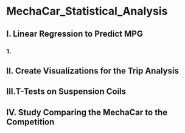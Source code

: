 # MechaCar_Statistical_Analysis

## I. Linear Regression to Predict MPG

### 1.

## II. Create Visualizations for the Trip Analysis

## III.T-Tests on Suspension Coils

## IV. Study Comparing the MechaCar to the Competition

